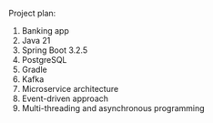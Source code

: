 Project plan:
1) Banking app
2) Java 21
3) Spring Boot 3.2.5
4) PostgreSQL
5) Gradle
6) Kafka
7) Microservice architecture
8) Event-driven approach
9) Multi-threading and asynchronous programming